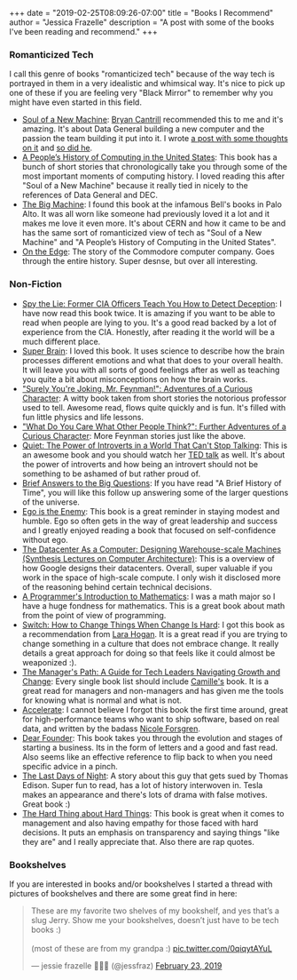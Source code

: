 +++
date = "2019-02-25T08:09:26-07:00"
title = "Books I Recommend"
author = "Jessica Frazelle"
description = "A post with some of the books I've been reading and recommend."
+++


### Romanticized Tech

I call this genre of books "romanticized tech" because of the way tech is
portrayed in them in a very idealistic and whimsical way. It's nice to pick up
one of these if you are feeling very "Black Mirror" to remember why you might
have even started in this field.

- [Soul of a New Machine](https://www.amazon.com/Soul-New-Machine-Tracy-Kidder/dp/0316491977): [Bryan Cantrill](https://twitter.com/bcantrill) recommended this to me and it's amazing. It's about Data General building a new computer and the passion the team building it put into it. I wrote [a post with some thoughts on it](https://blog.jessfraz.com/post/new-golden-age-of-building-with-soul/) and [so did he](http://dtrace.org/blogs/bmc/2019/02/10/reflecting-on-the-soul-of-a-new-machine/).
- [A People’s History of Computing in the United States](https://www.amazon.com/Peoples-History-Computing-United-States-ebook/dp/B07DGJ74FV): This book has a bunch of short stories that chronologically take you through some of the most important moments of computing history. I loved reading this after "Soul of a New Machine" because it really tied in nicely to the references of Data General and DEC.
- [The Big Machine](https://www.amazon.com/big-machine-Robert-Jungk/dp/B0006BUS1Y): I found this book at the infamous Bell's books in Palo Alto. It was all worn like someone had previously loved it a lot and it makes me love it even more. It's about CERN and how it came to be and has the same sort of romanticized view of tech as "Soul of a New Machine" and "A People’s History of Computing in the United States".
- [On the Edge](https://www.amazon.com/gp/product/0973864907/ref=ppx_yo_dt_b_asin_title_o05_s00?ie=UTF8&psc=1): The story of the Commodore computer company. Goes through the entire history. Super desnse, but over all interesting.


### Non-Fiction

- [Spy the Lie: Former CIA Officers Teach You How to Detect Deception](https://www.amazon.com/Spy-Lie-Former-Officers-Deception/dp/1250029627): I have now read this book twice. It is amazing if you want to be able to read when people are lying to you. It's a good read backed by a lot of experience from the CIA. Honestly, after reading it the world will be a much different place.
- [Super Brain](https://www.amazon.com/Super-Brain-Unleashing-Explosive-Well-Being/dp/0307956830): I loved this book. It uses science to describe how the brain processes different emotions and what that does to your overall health. It will leave you with all sorts of good feelings after as well as teaching you quite a bit about misconceptions on how the brain works.
- ["Surely You're Joking, Mr. Feynman!": Adventures of a Curious Character](https://www.amazon.com/gp/product/0393355624/): A witty book taken from short stories the notorious professor used to tell. Awesome read, flows quite quickly and is fun. It's filled with fun little physics and life lessons.
- ["What Do You Care What Other People Think?": Further Adventures of a Curious Character](https://www.amazon.com/What-Care-Other-People-Think/dp/0393355640): More Feynman stories just like the above.
- [Quiet: The Power of Introverts in a World That Can't Stop Talking](https://www.amazon.com/Quiet-Power-Introverts-World-Talking/dp/0307352153/): This is an awesome book and you should watch her [TED talk](https://www.ted.com/talks/susan_cain_the_power_of_introverts?language=en) as well. It's about the power of introverts and how being an introvert should not be something to be ashamed of but rather proud of.
- [Brief Answers to the Big Questions](https://www.amazon.com/Brief-Answers-Questions-Stephen-Hawking/dp/1984819194): If you have read "A Brief History of Time", you will like this follow up answering some of the larger questions of the universe. 
- [Ego is the Enemy](https://www.amazon.com/gp/product/1591847818/): This book
    is a great reminder in staying modest and humble. Ego so often gets in the
    way of great leadership and success and I greatly enjoyed reading a book
    that focused on self-confidence without ego.
- [The Datacenter As a Computer: Designing Warehouse-scale Machines (Synthesis Lectures on Computer Architecture)](https://www.amazon.com/gp/product/1681734338/): This is a overview of how Google designs their datacenters. Overall, super valuable if you work in the space of high-scale compute. I only wish it disclosed more of the reasoning behind certain technical decisions.
- [A Programmer's Introduction to Mathematics](https://www.amazon.com/gp/product/1727125452): I was a math major so I have a huge fondness for mathematics. This is a great book about math from the point of view of programming.
- [Switch: How to Change Things When Change Is Hard](https://www.amazon.com/gp/product/0385528752): I got this book as a recommendation from [Lara Hogan](https://twitter.com/lara_hogan). It is a great read if you are trying to change something in a culture that does not embrace change. It really details a great approach for doing so that feels like it could almost be weaponized :).
- [The Manager's Path: A Guide for Tech Leaders Navigating Growth and Change](https://www.amazon.com/Managers-Path-Leaders-Navigating-Growth/dp/1491973897): Every single book list should include [Camille's](https://twitter.com/skamille) book. It is a great read for managers and non-managers and has given me the tools for knowing what is normal and what is not.
- [Accelerate](https://www.amazon.com/Accelerate-Software-Performing-Technology-Organizations/dp/1942788339): I cannot believe I forgot this book the first time around, great for high-performance teams who want to ship software, based on real data, and written by the badass [Nicole Forsgren](https://twitter.com/nicolefv).
- [Dear Founder](https://www.amazon.com/Dear-Founder-Letters-Manages-Business/dp/1250195640/ref=sr_1_1?crid=1QHH9O6LT4K4H&keywords=dear+founder&qid=1555541116&s=books&sprefix=dear+founder%2Cstripbooks%2C195&sr=1-1): This book takes you through the evolution and stages of starting a business. Its in the form of letters and a good and fast read. Also seems like an effective reference to flip back to when you need specific advice in a pinch.
- [The Last Days of Night](https://www.amazon.com/Last-Days-Night-Novel/dp/0812988922/ref=sr_1_1?crid=UJ77WZEFM6G7&keywords=the+last+days+of+night+by+graham+moore&qid=1555541194&s=books&sprefix=the+last+day%2Cstripbooks%2C200&sr=1-1): A story about this guy that gets sued by Thomas Edison. Super fun to read, has a lot of history interwoven in. Tesla makes an appearance and there's lots of drama with false motives. Great book :)
- [The Hard Thing about Hard Things](https://www.amazon.com/Hard-Thing-About-Things-Building/dp/0062273205): This book is great when it comes to management and also having empathy for those faced with hard decisions. It puts an emphasis on transparency and saying things "like they are" and I really appreciate that. Also there are rap quotes.

### Bookshelves

If you are interested in books and/or bookshelves I started a thread with pictures of bookshelves and there are some great find in here:

<blockquote class="twitter-tweet" data-lang="en"><p lang="en" dir="ltr">These are my favorite two shelves of my bookshelf, and yes that’s a slug Jerry. Show me your bookshelves, doesn’t just have to be tech books :)<br><br>(most of these are from my grandpa :) <a href="https://t.co/0qiqytAYuL">pic.twitter.com/0qiqytAYuL</a></p>&mdash; jessie frazelle 👩🏼‍🚀 (@jessfraz) <a href="https://twitter.com/jessfraz/status/1099435856123826176?ref_src=twsrc%5Etfw">February 23, 2019</a></blockquote>
<script async src="https://platform.twitter.com/widgets.js" charset="utf-8"></script>

